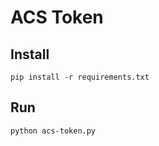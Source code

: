 # ACS Token

## Install

```
pip install -r requirements.txt
```

## Run

```
python acs-token.py
```
